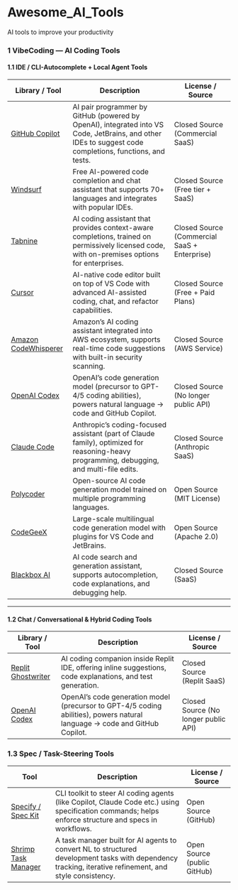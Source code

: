 # Awesome_AI_Tools
AI tools to improve your productivity

### 1 VibeCoding — AI Coding Tools
#### 1.1 IDE / CLI-Autocomplete + Local Agent Tools

| Library / Tool | Description | License / Source |
|----------------|-------------|------------------|
| [GitHub Copilot](https://github.com/features/copilot) | AI pair programmer by GitHub (powered by OpenAI), integrated into VS Code, JetBrains, and other IDEs to suggest code completions, functions, and tests. | Closed Source (Commercial SaaS) |
| [Windsurf](https://codeium.com/) | Free AI-powered code completion and chat assistant that supports 70+ languages and integrates with popular IDEs. | Closed Source (Free tier + SaaS) |
| [Tabnine](https://www.tabnine.com/) | AI coding assistant that provides context-aware completions, trained on permissively licensed code, with on-premises options for enterprises. | Closed Source (Commercial SaaS + Enterprise) |
| [Cursor](https://cursor.sh/) | AI-native code editor built on top of VS Code with advanced AI-assisted coding, chat, and refactor capabilities. | Closed Source (Free + Paid Plans) |
| [Amazon CodeWhisperer](https://aws.amazon.com/codewhisperer/) | Amazon’s AI coding assistant integrated into AWS ecosystem, supports real-time code suggestions with built-in security scanning. | Closed Source (AWS Service) |
| [OpenAI Codex](https://openai.com/codex) | OpenAI’s code generation model (precursor to GPT-4/5 coding abilities), powers natural language → code and GitHub Copilot. | Closed Source (No longer public API) |
| [Claude Code](https://www.anthropic.com/claude-code) | Anthropic’s coding-focused assistant (part of Claude family), optimized for reasoning-heavy programming, debugging, and multi-file edits. | Closed Source (Anthropic SaaS) |
| [Polycoder](https://github.com/VHellendoorn/Code-LMs) | Open-source AI code generation model trained on multiple programming languages. | Open Source (MIT License) |
| [CodeGeeX](https://github.com/THUDM/CodeGeeX2) | Large-scale multilingual code generation model with plugins for VS Code and JetBrains. | Open Source (Apache 2.0) |
| [Blackbox AI](https://www.blackbox.ai/) | AI code search and generation assistant, supports autocompletion, code explanations, and debugging help. | Closed Source (SaaS) |


---

#### 1.2 Chat / Conversational & Hybrid Coding Tools

| Library / Tool | Description | License / Source |
|----------------|-------------|------------------|
| [Replit Ghostwriter](https://replit.com/site/ghostwriter) | AI coding companion inside Replit IDE, offering inline suggestions, code explanations, and test generation. | Closed Source (Replit SaaS) |
| [OpenAI Codex](https://openai.com/research/codex) | OpenAI’s code generation model (precursor to GPT-4/5 coding abilities), powers natural language → code and GitHub Copilot. | Closed Source (No longer public API) |

### 1.3 Spec / Task-Steering Tools

| Tool | Description | License / Source |
|------|-------------|------------------|
| [Specify / Spec Kit](https://github.blog/ai-and-ml/spec-driven-development-with-ai-get-started-with-a-new-open-source-toolkit/) | CLI toolkit to steer AI coding agents (like Copilot, Claude Code etc.) using specification commands; helps enforce structure and specs in workflows. | Open Source (GitHub)  |
| [Shrimp Task Manager](https://github.com/cjo4m06/mcp-shrimp-task-manager) | A task manager built for AI agents to convert NL to structured development tasks with dependency tracking, iterative refinement, and style consistency. | Open Source (public GitHub)  |
